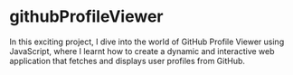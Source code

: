 # githubProfileViewer
In this exciting project, I dive into the world of GitHub Profile Viewer using JavaScript, where I learnt how to create a dynamic and interactive web application that fetches and displays user profiles from GitHub.
